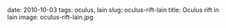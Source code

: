 ﻿date: 2010-10-03
tags: oculus, lain
slug: oculus-rift-lain
title: Oculus rift in lain
image: oculus-rift-lain.jpg

